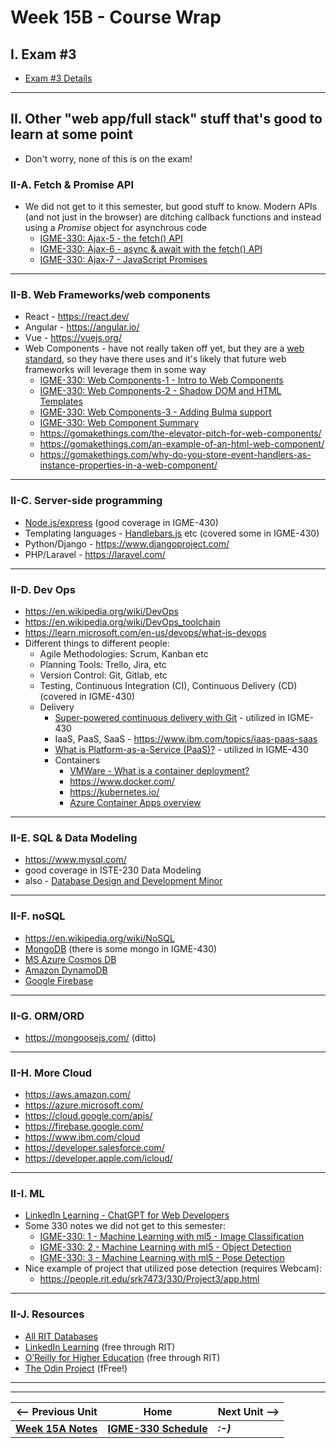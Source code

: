 # Week 15B - Course Wrap

## I. Exam #3
- [Exam #3 Details](../notes/exam-3-details.md)

---

## II. Other "web app/full stack" stuff that's good to learn at some point 
- Don't worry, none of this is on the exam!

### II-A. Fetch & Promise API
- We did not get to it this semester, but good stuff to know. Modern APIs (and not just in the browser) are ditching callback functions and instead using a *Promise* object for asynchrous code
  - [IGME-330: Ajax-5 - the fetch() API](https://github.com/tonethar/IGME-330-Master/blob/master/notes/HW-ajax-5.md)
  - [IGME-330: Ajax-6 - async & await with the fetch() API](https://github.com/tonethar/IGME-330-Master/blob/master/notes/HW-ajax-6.md)
  - [IGME-330: Ajax-7 - JavaScript Promises](https://github.com/tonethar/IGME-330-Master/blob/master/notes/HW-ajax-7.md)

---

### II-B. Web Frameworks/web components

- React - https://react.dev/
- Angular - https://angular.io/
- Vue - https://vuejs.org/
- Web Components - have not really taken off yet, but they are a [web standard](https://developer.mozilla.org/en-US/docs/Web/API/Web_Components), so they have there uses and it's likely that future web frameworks will leverage them in some way
  - [IGME-330: Web Components-1 - Intro to Web Components](https://github.com/tonethar/IGME-330-spring-2023/blob/main/notes/wc-1.md)
  - [IGME-330: Web Components-2 - Shadow DOM and HTML Templates](https://github.com/tonethar/IGME-330-spring-2023/blob/main/notes/wc-2.md)
  - [IGME-330: Web Components-3 - Adding Bulma support](https://github.com/tonethar/IGME-330-spring-2023/blob/main/notes/wc-3.md)
  - [IGME-330: Web Component Summary](https://github.com/tonethar/IGME-330-Master/blob/master/notes/wc-summary.md)
  - https://gomakethings.com/the-elevator-pitch-for-web-components/
  - https://gomakethings.com/an-example-of-an-html-web-component/
  - https://gomakethings.com/why-do-you-store-event-handlers-as-instance-properties-in-a-web-component/

---

### II-C. Server-side programming
- [Node.js/express](https://expressjs.com/)  (good coverage in IGME-430)
- Templating languages - [Handlebars.js](https://handlebarsjs.com/) etc (covered some in IGME-430)
- Python/Django - https://www.djangoproject.com/
- PHP/Laravel - https://laravel.com/
  
---

### II-D. Dev Ops
- https://en.wikipedia.org/wiki/DevOps
- https://en.wikipedia.org/wiki/DevOps_toolchain
- https://learn.microsoft.com/en-us/devops/what-is-devops
- Different things to different people:
  - Agile Methodologies: Scrum, Kanban etc
  - Planning Tools: Trello, Jira, etc
  - Version Control: Git, Gitlab, etc
  - Testing, Continuous Integration (CI), Continuous Delivery (CD) (covered in IGME-430)
  - Delivery
    - [Super-powered continuous delivery with Git](https://www.atlassian.com/continuous-delivery/principles/git-and-continuous-delivery) - utilized in IGME-430
    - IaaS, PaaS, SaaS - https://www.ibm.com/topics/iaas-paas-saas
    - [What is Platform-as-a-Service (PaaS)?](https://www.ibm.com/topics/paas) - utilized in IGME-430
    - Containers
      - [VMWare - What is a container deployment?](https://www.vmware.com/topics/glossary/content/container-deployment.html)
      - https://www.docker.com/
      - https://kubernetes.io/
      - [Azure Container Apps overview](https://learn.microsoft.com/en-us/azure/container-apps/overview)
    
---

### II-E. SQL & Data Modeling
- https://www.mysql.com/
- good coverage in ISTE-230 Data Modeling
- also - [Database Design and Development Minor](https://www.rit.edu/study/database-design-and-development-minor)

---

### II-F. noSQL
- https://en.wikipedia.org/wiki/NoSQL
- [MongoDB](https://www.mongodb.com) (there is some mongo in IGME-430)
- [MS Azure Cosmos DB](https://azure.microsoft.com/en-us/products/cosmos-db/)
- [Amazon DynamoDB](https://aws.amazon.com/pm/dynamodb)
- [Google Firebase](https://firebase.google.com/)
---

### II-G. ORM/ORD
- https://mongoosejs.com/ (ditto)
  
---

### II-H. More Cloud
- https://aws.amazon.com/
- https://azure.microsoft.com/
- https://cloud.google.com/apis/
- https://firebase.google.com/
- https://www.ibm.com/cloud
- https://developer.salesforce.com/
- https://developer.apple.com/icloud/
  
---

### II-I. ML
- [LinkedIn Learning - ChatGPT for Web Developers](https://www.linkedin.com/learning/chatgpt-for-web-developers/accelerate-your-web-development-process?u=42272537)
- Some 330 notes we did not get to this semester:
  - [IGME-330: 1 - Machine Learning with ml5 - Image Classification](https://github.com/tonethar/IGME-330-Master/blob/master/notes/1-ml-pre-trained-models.md)
  - [IGME-330: 2 - Machine Learning with ml5 - Object Detection](https://github.com/tonethar/IGME-330-Master/blob/master/notes/2-ml-object-detection.md)
  - [IGME-330: 3 - Machine Learning with ml5 - Pose Detection](https://github.com/tonethar/IGME-330-Master/blob/master/notes/3-ml-posenet.md)
- Nice example of project that utilized pose detection (requires Webcam):
  - https://people.rit.edu/srk7473/330/Project3/app.html

---

### II-J. Resources
- [All RIT Databases](https://library.rit.edu/dbfinder/index.php?query=*%3A*)
- [LinkedIn Learning](https://www.linkedin.com/checkpoint/enterprise/login/42272537?application=learning) (free through RIT)
- [O’Reilly for Higher Education](https://go.oreilly.com/rochester-institute-of-technology) (free through RIT)
- [The Odin Project](https://www.theodinproject.com/) (fFree!)


---
---

| <-- Previous Unit | Home | Next Unit -->
| --- | --- | --- 
| [**Week 15A Notes**](15A.md)  |  [**IGME-330 Schedule**](../schedule.md) | ***:-)***
